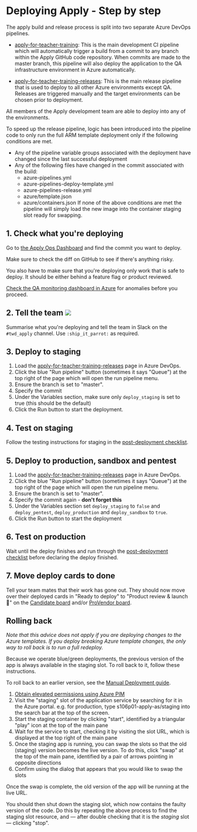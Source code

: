 # Deploying Apply - Step by step

The apply build and release process is split into two separate Azure DevOps pipelines.

- [apply-for-teacher-training](https://dfe-ssp.visualstudio.com/Become-A-Teacher/_build?definitionId=49&_a=summary): This is the main development CI pipeline which will automatically trigger a build from a commit to any branch within the Apply GitHub code repository. When commits are made to the master branch, this pipeline will also deploy the application to the QA infrastructure environment in Azure automatically.

- [apply-for-teacher-training-releases](https://dfe-ssp.visualstudio.com/Become-A-Teacher/_build?definitionId=325&_a=summary): This is the main release pipeline that is used to deploy to all other Azure environments except QA. Releases are triggered manually and the target environments can be chosen prior to deployment.

All members of the Apply development team are able to deploy into any of the environments.

To speed up the release pipeline, logic has been introduced into the pipeline code to only run the full ARM template deployment only if the following conditions are met.
- Any of the pipeline variable groups associated with the deployment have changed since the last successful deployment
- Any of the following files have changed in the commit associated with the build:
  - azure-pipelines.yml
  - azure-pipelines-deploy-template.yml
  - azure-pipelines-release.yml
  - azure/template.json
  - azure/containers.json
If none of the above conditions are met the pipeline will simply load the new image into the container staging slot ready for swapping.

## 1. Check what you're deploying

Go to [the Apply Ops Dashboard](https://apply-ops-dashboard.herokuapp.com/) and find the commit you want to deploy.

Make sure to check the diff on GitHub to see if there's anything risky.

You also have to make sure that you're deploying only work that is safe to deploy. It should be either behind a feature flag or product reviewed.

[Check the QA monitoring dashboard in Azure](https://portal.azure.com/#@platform.education.gov.uk/dashboard/arm/subscriptions/289869cc-7183-46bd-8131-f673c5eb94ba/resourcegroups/s106d01-apply/providers/microsoft.portal/dashboards/s106d01-apply-dashboard) for anomalies before you proceed.

## 2. Tell the team ![](https://cultofthepartyparrot.com/parrots/shipitparrot.gif)

Summarise what you're deploying and tell the team in Slack on the `#twd_apply` channel. Use `:ship_it_parrot:` as required.

## 3. Deploy to staging

1. Load the [apply-for-teacher-training-releases](https://dfe-ssp.visualstudio.com/Become-A-Teacher/_build?definitionId=325&_a=summary) page in Azure DevOps.
1. Click the blue "Run pipeline" button (sometimes it says "Queue") at the top right of the page which will open the run pipeline menu.
1. Ensure the branch is set to "master".
1. Specify the commit
1. Under the Variables section, make sure only `deploy_staging` is set to true (this should be the default)
1. Click the Run button to start the deployment.

## 4. Test on staging

Follow the testing instructions for staging in the [post-deployment checklist](deployment_checklist.md).

## 5. Deploy to production, sandbox and pentest

1. Load the [apply-for-teacher-training-releases](https://dfe-ssp.visualstudio.com/Become-A-Teacher/_build?definitionId=325&_a=summary) page in Azure DevOps.
1. Click the blue "Run pipeline" button (sometimes it says "Queue") at the top right of the page which will open the run pipeline menu.
1. Ensure the branch is set to "master".
1. Specify the commit again - **don't forget this**
1. Under the Variables section set `deploy_staging` to `false` and `deploy_pentest`, `deploy_production` and `deploy_sandbox` to `true`.
1. Click the Run button to start the deployment

## 6. Test on production

Wait until the deploy finishes and run through the [post-deployment
checklist](deployment_checklist.md) before declaring the deploy finished.

## 7. Move deploy cards to done

Tell your team mates that their work has gone out. They should now move over their deployed cards in "Ready to deploy" to "Product review & launch 🚀" on the [Candidate board](https://trello.com/b/aRIgjf0y/candidate-team-board) and/or [ProVendor board](https://trello.com/b/5IiPW0Ok/team-board-apply).

## Rolling back

_Note that this advice does not apply if you are deploying changes to the Azure
templates. If you deploy breaking Azure template changes, the only way to roll
back is to run a full redeploy._

Because we operate blue/green deployments, the previous version of the app is
always available in the staging slot. To roll back to it, follow these
instructions.

To roll back to an earlier version, see the [Manual Deployment guide](manual-deployment.md).

1. [Obtain elevated permissions using Azure PIM](pim-guide.md)
1. Visit the "staging" slot of the application service by searching
   for it in the Azure portal. e.g. for production, type s106p01-apply-as/staging into the search bar at the top of the screen.
1. Start the staging container by clicking "start", identified by a triangular "play" icon at the top of the main pane
1. Wait for the service to start, checking it by visiting the slot URL, which is displayed at the top right of the main pane
1. Once the staging app is running, you can swap the slots so that the old (staging) version becomes the live version. To do this, click "swap" at the top of the main pane, identified by a pair of arrows pointing in opposite directions
1. Confirm using the dialog that appears that you would like to swap the slots

Once the swap is complete, the old version of the app will be running at the live URL.

You should then shut down the staging slot, which now contains the faulty
version of the code. Do this by repeating the above process to find the staging
slot resource, and — after double checking that it is the _staging_ slot
— clicking "stop".
